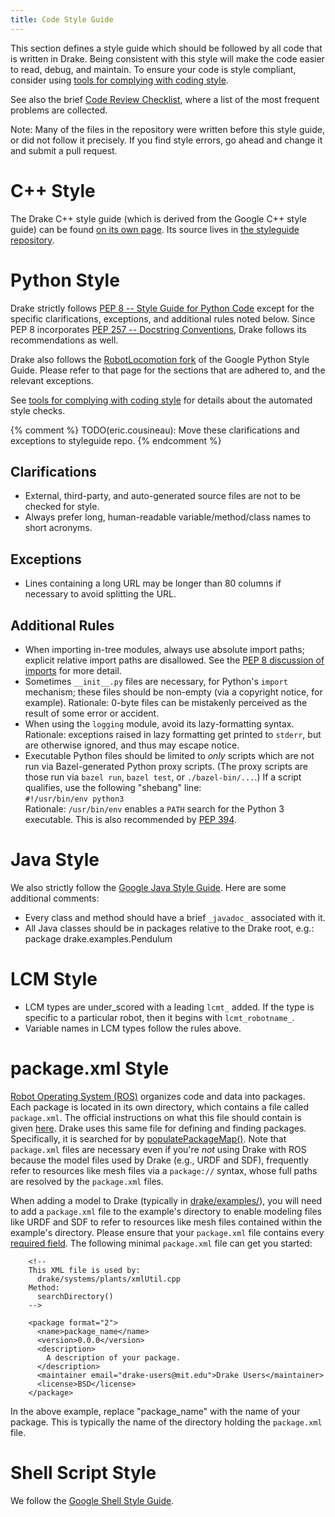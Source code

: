 ```yaml
---
title: Code Style Guide
---
```


This section defines a style guide which should be followed by all code that is
written in Drake. Being consistent with this style will make the code easier to
read, debug, and maintain. To ensure your code is style compliant, consider
using [tools for complying with coding style](/code_style_tools.html).

See also the brief
[Code Review Checklist](/code_review_checklist.html),
where a list of the most frequent problems are collected.

Note: Many of the files in the repository were written before this style guide,
or did not follow it precisely.  If you find style errors, go ahead and change
it and submit a pull request.

# C++ Style

The Drake C++ style guide (which is derived from the Google C++ style guide)
can be found
[on its own page](https://drake.mit.edu/styleguide/cppguide.html).
Its source lives in
[the styleguide repository](https://github.com/RobotLocomotion/styleguide).

# Python Style

Drake strictly follows [PEP 8 -- Style Guide for Python Code](
https://www.python.org/dev/peps/pep-0008/) except for the specific
clarifications, exceptions, and additional rules noted below. Since PEP 8
incorporates [PEP 257 -- Docstring Conventions](
https://www.python.org/dev/peps/pep-0257/), Drake follows its
recommendations as well.

Drake also follows the
[RobotLocomotion fork](https://drake.mit.edu/styleguide/pyguide.html)
of the Google Python Style Guide. Please refer to that page for the sections
that are adhered to, and the relevant exceptions.

See [tools for complying with coding style](/code_style_tools.html) for details
about the automated style checks.

{% comment %}
TODO(eric.cousineau): Move these clarifications and exceptions to styleguide
   repo.
{% endcomment %}

## Clarifications

* External, third-party, and auto-generated source files are not to be checked
  for style.
* Always prefer long, human-readable variable/method/class names to short
  acronyms.

## Exceptions

* Lines containing a long URL may be longer than 80 columns if necessary to
  avoid splitting the URL.

## Additional Rules

* When importing in-tree modules, always use absolute import paths; explicit
  relative import paths are disallowed. See the [PEP 8 discussion of imports](
  https://www.python.org/dev/peps/pep-0008/#imports) for more detail.
* Sometimes ``__init__.py`` files are necessary, for Python's ``import``
  mechanism; these files should be non-empty (via a copyright notice, for
  example). Rationale: 0-byte files can be mistakenly perceived as the result
  of some error or accident.
* When using the ``logging`` module, avoid its lazy-formatting
  syntax. Rationale: exceptions raised in lazy formatting get printed to
  ``stderr``, but are otherwise ignored, and thus may escape notice.
* Executable Python files should be limited to *only* scripts which are not run
  via Bazel-generated Python proxy scripts. (The proxy scripts are those
  run via ``bazel run``, ``bazel test``, or ``./bazel-bin/...``.)
  If a script qualifies, use the following "shebang" line:<br/>
  ``#!/usr/bin/env python3``<br/>
  Rationale: ``/usr/bin/env`` enables a ``PATH`` search for the Python 3
  executable. This is also recommended by
  [PEP 394](https://www.python.org/dev/peps/pep-0394/).

# Java Style

We also strictly follow the [Google Java Style Guide](
https://google.github.io/styleguide/javaguide.html).
Here are some additional comments:

* Every class and method should have a brief `_javadoc_` associated with it.
* All Java classes should be in packages relative to the Drake root,
   e.g.: package drake.examples.Pendulum

# LCM Style

* LCM types are under_scored with a leading `lcmt_` added. If the type is
  specific to a particular robot, then it begins with `lcmt_robotname_`.
* Variable names in LCM types follow the rules above.

# package.xml Style

[Robot Operating System (ROS)](http://www.ros.org/) organizes code and data
into packages. Each package is located in its own directory, which contains a
file called ``package.xml``. The official instructions on what this file should
contain is given [here](http://wiki.ros.org/catkin/package.xml). Drake uses
this same file for defining and finding packages. Specifically, it is searched
for by
[populatePackageMap()](https://github.com/RobotLocomotion/drake/blob/7bbcb0728a06c0abdd695fd8a5db1879bb5354bb/drake/systems/plants/xmlUtil.h#L160).
Note that ``package.xml`` files are necessary even if you're *not* using Drake
with ROS because the model files used by Drake (e.g., URDF and SDF), frequently
refer to resources like mesh files via a ``package://`` syntax, whose full paths
are resolved by the ``package.xml`` files.

When adding a model to Drake
(typically in [drake/examples/](https://github.com/RobotLocomotion/drake/tree/master/examples>)),
you will need to add a ``package.xml`` file to the example's directory to enable
modeling files like URDF and SDF to refer to resources like mesh files contained
within the example's directory. Please ensure that your ``package.xml`` file
contains every
[required field](http://wiki.ros.org/catkin/package.xml#Required_Tags).
The following minimal ``package.xml`` file can get you started:

```
    <!--
    This XML file is used by:
      drake/systems/plants/xmlUtil.cpp
    Method:
      searchDirectory()
    -->

    <package format="2">
      <name>package_name</name>
      <version>0.0.0</version>
      <description>
        A description of your package.
      </description>
      <maintainer email="drake-users@mit.edu">Drake Users</maintainer>
      <license>BSD</license>
    </package>
```

In the above example, replace "package_name" with the name of your package. This
is typically the name of the directory holding the ``package.xml`` file.

# Shell Script Style

We follow the [Google Shell Style Guide](
https://google.github.io/styleguide/shell.xml).

